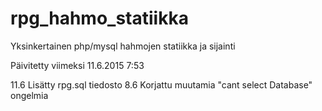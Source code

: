 # rpg_hahmo_statiikka
Yksinkertainen php/mysql hahmojen statiikka ja sijainti

Päivitetty viimeksi 11.6.2015 7:53

11.6 Lisätty rpg.sql tiedosto
8.6 Korjattu muutamia "cant select Database" ongelmia
